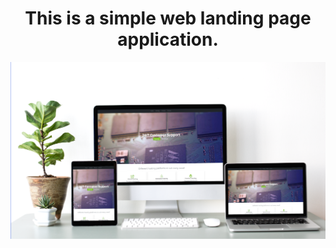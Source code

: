 <center> <h1>This is a simple web landing page application.</h1> </center>

![screenshot](./src/assets/images/screenshot.png)

